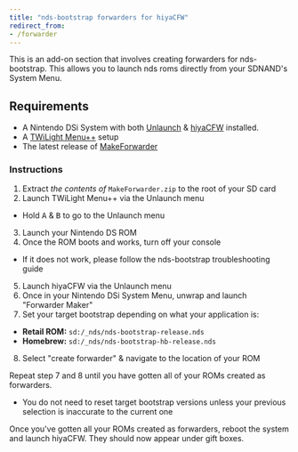 ```yaml
---
title: "nds-bootstrap forwarders for hiyaCFW"
redirect_from:
- /forwarder
---
```


This is an add-on section that involves creating forwarders for nds-bootstrap. This allows you to launch nds roms directly from your SDNAND's System Menu.

## Requirements

- A Nintendo DSi System with both [Unlaunch](/installing-unlaunch) & [hiyaCFW](/hiyacfw-setup) installed.
- A [TWiLight Menu++](launching-the-exploit#twilight-menu) setup
- The latest release of [MakeForwarder](https://github.com/Ta180m/Make-Forwarder-Dsi/releases/latest)

### Instructions

1. Extract *the contents of* `MakeForwarder.zip` to the root of your SD card
2. Launch TWiLight Menu++ via the Unlaunch menu
  - Hold <kbd>A</kbd> & <kbd>B</kbd> to go to the Unlaunch menu
3. Launch your Nintendo DS ROM
4. Once the ROM boots and works, turn off your console
  - If it does not work, please follow the nds-bootstrap troubleshooting guide
5. Launch hiyaCFW via the Unlaunch menu
6. Once in your Nintendo DSi System Menu, unwrap and launch "Forwarder Maker"
7. Set your target bootstrap depending on what your application is:
  - **Retail ROM:** `sd:/_nds/nds-bootstrap-release.nds`
  - **Homebrew:** `sd:/_nds/nds-bootstrap-hb-release.nds`
8. Select "create forwarder" & navigate to the location of your ROM

Repeat step 7 and 8 until you have gotten all of your ROMs created as forwarders.
- You do not need to reset target bootstrap versions unless your previous selection is inaccurate to the current one

Once you've gotten all your ROMs created as forwarders, reboot the system and launch hiyaCFW. They should now appear under gift boxes.

